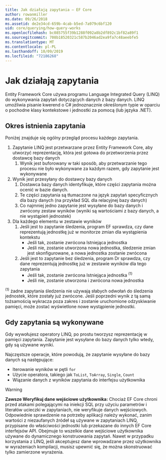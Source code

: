 ```yaml
---
title: Jak działają zapytania — EF Core
author: rowanmiller
ms.date: 09/26/2018
ms.assetid: de2e34cd-659b-4cab-b5ed-7a979c6bf120
uid: core/querying/how-query-works
ms.openlocfilehash: bc085755f39b1288f092a8b2df892c1bf82a89f1
ms.sourcegitcommit: 708b18520321c587b2046ad2ea9fa7c48aeebfe5
ms.translationtype: MT
ms.contentlocale: pl-PL
ms.lasthandoff: 10/09/2019
ms.locfileid: "72186268"
---
```

# <a name="how-queries-work"></a>Jak działają zapytania

Entity Framework Core używa programu Language Integrated Query (LINQ) do wykonywania zapytań dotyczących danych z bazy danych. LINQ umożliwia pisanie kwerend o C# jednoznacznie określonym typie w oparciu o pochodne klasy kontekstowe i jednostki za pomocą (lub języka .NET).

## <a name="the-life-of-a-query"></a>Okres istnienia zapytania

Poniżej znajduje się ogólny przegląd procesu każdego zapytania.

1. Zapytanie LINQ jest przetwarzane przez Entity Framework Core, aby utworzyć reprezentację, która jest gotowa do przetworzenia przez dostawcę bazy danych
   1. Wynik jest buforowany w taki sposób, aby przetwarzanie tego procesu nie było wykonywane za każdym razem, gdy zapytanie jest wykonywane
2. Wynik jest przesyłany do dostawcy bazy danych
   1. Dostawca bazy danych identyfikuje, które części zapytania można ocenić w bazie danych.
   2. Te części zapytania są tłumaczone na język zapytań specyficznych dla bazy danych (na przykład SQL dla relacyjnej bazy danych)
   3. Co najmniej jedno zapytanie jest wysyłane do bazy danych i zwrócony zestaw wyników (wyniki są wartościami z bazy danych, a nie wystąpień jednostek)
3. Dla każdego elementu w zestawie wyników
   1. Jeśli jest to zapytanie śledzenia, program EF sprawdza, czy dane reprezentują jednostkę już w monitorze zmian dla wystąpienia kontekstu
      * Jeśli tak, zostanie zwrócona Istniejąca jednostka
      * Jeśli nie, zostanie utworzona nowa jednostka, śledzenie zmian jest skonfigurowane, a nowa jednostka zostanie zwrócona
   2. Jeśli jest to zapytanie bez śledzenia, program Dr sprawdza, czy dane reprezentują jednostkę już w zestawie wyników dla tego zapytania
      * Jeśli tak, zostanie zwrócona Istniejąca jednostka <sup>(1)</sup>
      * Jeśli nie, zostanie utworzona i zwrócona nowa jednostka

<sup>(1)</sup> żadne zapytania śledzenia nie używają słabych odwołań do śledzenia jednostek, które zostały już zwrócone. Jeśli poprzedni wynik z tą samą tożsamością wykracza poza zakres i zostanie uruchomione odzyskiwanie pamięci, może zostać wyświetlone nowe wystąpienie jednostki.

## <a name="when-queries-are-executed"></a>Gdy zapytania są wykonywane

Gdy wywołujesz operatory LINQ, po prostu tworzysz reprezentację w pamięci zapytania. Zapytanie jest wysyłane do bazy danych tylko wtedy, gdy są używane wyniki.

Najczęstsze operacje, które powodują, że zapytanie wysyłane do bazy danych są następujące:
* Iterowanie wyników w pętli `for`
* Użycie operatora, takiego jak `ToList`, `ToArray`, `Single`, `Count`
* Wiązanie danych z wyników zapytania do interfejsu użytkownika

> [!WARNING]  
> **Zawsze Weryfikuj dane wejściowe użytkownika:** Chociaż EF Core chroni przed atakami polegającymi na iniekcji SQL przy użyciu parametrów i literałów ucieczki w zapytaniach, nie weryfikuje danych wejściowych. Odpowiednie sprawdzenie na potrzeby aplikacji należy wykonać, zanim wartości z niezaufanych źródeł są używane w zapytaniach LINQ, przypisane do właściwości jednostki lub przekazane do innych EF Core interfejsów API. Obejmuje to wszelkie dane wejściowe użytkownika używane do dynamicznego konstruowania zapytań. Nawet w przypadku korzystania z LINQ, jeśli akceptujesz dane wprowadzane przez użytkownika w wyrażeniach kompilacji, musisz upewnić się, że można skonstruować tylko zamierzone wyrażenia.
